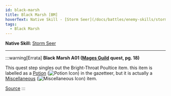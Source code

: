 ```yaml
---
id: black-marsh
title: Black Marsh [BM]
hoverText: Native Skill - [Storm Seer](/docs/battles/enemy-skills/storm-seer)
tags:
  - Black Marsh
---
```


**Native Skill:** [Storm Seer](/docs/battles/enemy-skills/storm-seer)

---

:::warning[Errata]
**Black Marsh A01 ([Mages Guild](/docs/campaign/guilds/mages-guild) quest, pg. 18)**

This quest step singles out the Bright-Throat Poultice item. this item is labelled as a [Potion](/docs/adventurer/items/types/potion) (<img src="/icons/potion.svg" alt="Potion Icon" className="icon-svg" />) in the gazetteer, but it is actually a [Miscellaneous](/docs/adventurer/items/types/miscellaneous) (<img src="/icons/miscellaneous.svg" alt="Miscellaneous Icon" className="icon-svg" />) item.

<a href="https://support.chiptheorygames.com/support/solutions/articles/33000292580" target="_blank">Source</a>
:::
